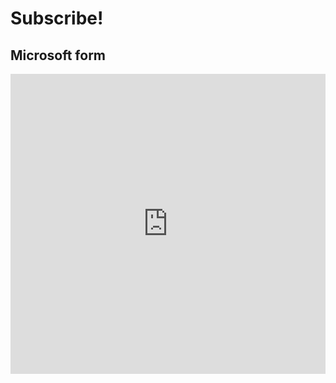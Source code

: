 # Subscribe!
## Microsoft form
<iframe width="640px" height="480px" src="https://forms.office.com/Pages/ResponsePage.aspx?id=DQSIkWdsW0yxEjajBLZtrQAAAAAAAAAAAAN__ki2FgdUMzNCSERBNUw0VFo5SzVFNDdSTUMxVjREUy4u" frameborder="0" marginwidth="0" marginheight="0" style="border: none; max-width:100%; max-height:100vh" allowfullscreen webkitallowfullscreen mozallowfullscreen msallowfullscreen>Loading...</iframe>